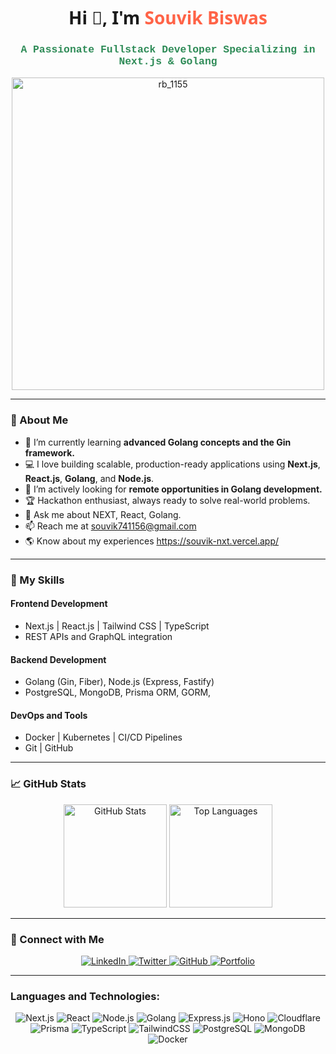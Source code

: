 <h1 align="center" style="font-family: 'Segoe UI', Tahoma, Geneva, Verdana, sans-serif;">Hi 👋, I'm <b style="color: #ff6347;">Souvik Biswas</b></h1>
<h3 align="center" style="font-family: 'Lucida Console', Courier, monospace; color: #2e8b57;">A Passionate Fullstack Developer Specializing in Next.js & Golang</h3>
<p align="center">
  <img src="https://github.com/user-attachments/assets/83896d1f-8329-4e9e-a78d-10831149eb11" alt="rb_1155" width="500">
</p>

---
### 🚀 About Me
- 🌱 I’m currently learning **advanced Golang concepts and the Gin framework.**
- 💻 I love building scalable, production-ready applications using **Next.js**, **React.js**, **Golang**, and **Node.js**.
- 🔭 I’m actively looking for **remote opportunities in Golang development.**
- 🏆 Hackathon enthusiast, always ready to solve real-world problems.
- 💬 Ask me about NEXT, React, Golang.
- 📫 Reach me at souvik741156@gmail.com
- 🌎 Know about my experiences https://souvik-nxt.vercel.app/


---
### 💼 My Skills
#### **Frontend Development**
- Next.js | React.js | Tailwind CSS | TypeScript
- REST APIs and GraphQL integration
#### **Backend Development**
- Golang (Gin, Fiber), Node.js (Express, Fastify)
- PostgreSQL, MongoDB, Prisma ORM, GORM,
#### **DevOps and Tools**
- Docker | Kubernetes | CI/CD Pipelines
- Git | GitHub

---

### 📈 GitHub Stats
<p align="center">
  <img src="https://github-readme-stats.vercel.app/api?username=souvikjs01&show_icons=true&theme=radical" alt="GitHub Stats" height="165" />
  <img src="https://github-readme-stats.vercel.app/api/top-langs/?username=souvikjs01&layout=compact&theme=radical" alt="Top Languages" height="165" />
</p>

---

### 🔗 Connect with Me
<p align="center">
  <a href="https://www.linkedin.com/in/souvik-biswas001/" target="_blank">
    <img src="https://img.shields.io/badge/-LinkedIn-blue?style=flat-square&logo=Linkedin&logoColor=white" alt="LinkedIn">
  </a>
  <a href="https://x.com/Souvik_931" target="_blank">
    <img src="https://img.shields.io/badge/-Twitter-1DA1F2?style=flat-square&logo=Twitter&logoColor=white" alt="Twitter">
  </a>
  <a href="https://github.com/souvikjs01" target="_blank">
    <img src="https://img.shields.io/badge/-GitHub-black?style=flat-square&logo=GitHub&logoColor=white" alt="GitHub">
  </a>
  <a href="https://souvik-nxt.vercel.app/" target="_blank">
    <img src="https://img.shields.io/badge/-Portfolio-green?style=flat-square&logo=Google-Chrome&logoColor=white" alt="Portfolio">
  </a>
</p>

---
### Languages and Technologies:
<p align="center">
  <img src="https://img.shields.io/badge/-Next.js-black?style=flat-square&logo=next.js&logoColor=white" alt="Next.js">
  <img src="https://img.shields.io/badge/-React-blue?style=flat-square&logo=react&logoColor=white" alt="React">
  <img src="https://img.shields.io/badge/-Node.js-green?style=flat-square&logo=node.js&logoColor=white" alt="Node.js">
  <img src="https://img.shields.io/badge/-Golang-blue?style=flat-square&logo=go&logoColor=white" alt="Golang">
  <img src="https://img.shields.io/badge/-Express.js-black?style=flat-square&logo=express&logoColor=white" alt="Express.js">
  <img src="https://img.shields.io/badge/-Hono-red?style=flat-square&logo=hono&logoColor=white" alt="Hono">
  <img src="https://img.shields.io/badge/-Cloudflare-orange?style=flat-square&logo=cloudflare&logoColor=white" alt="Cloudflare">
  <img src="https://img.shields.io/badge/-Prisma-2D3748?style=flat-square&logo=prisma&logoColor=white" alt="Prisma">
  <img src="https://img.shields.io/badge/-TypeScript-blue?style=flat-square&logo=typescript&logoColor=white" alt="TypeScript">
  <img src="https://img.shields.io/badge/-TailwindCSS-06B6D4?style=flat-square&logo=tailwind-css&logoColor=white" alt="TailwindCSS">
  <img src="https://img.shields.io/badge/-PostgreSQL-4169E1?style=flat-square&logo=postgresql&logoColor=white" alt="PostgreSQL">
  <img src="https://img.shields.io/badge/-MongoDB-green?style=flat-square&logo=mongodb&logoColor=white" alt="MongoDB">
  <img src="https://img.shields.io/badge/-Docker-blue?style=flat-square&logo=docker&logoColor=white" alt="Docker">
</p>
